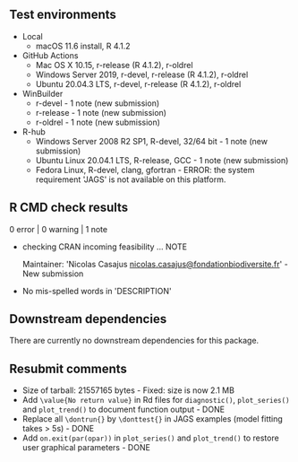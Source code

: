 ## Test environments

* Local
  * macOS 11.6 install, R 4.1.2
* GitHub Actions
  * Mac OS X 10.15, r-release (R 4.1.2), r-oldrel
  * Windows Server 2019, r-devel, r-release (R 4.1.2), r-oldrel
  * Ubuntu 20.04.3 LTS, r-devel, r-release (R 4.1.2), r-oldrel
* WinBuilder
  * r-devel - 1 note (new submission)
  * r-release - 1 note (new submission)
  * r-oldrel - 1 note (new submission)
* R-hub
  * Windows Server 2008 R2 SP1, R-devel, 32/64 bit - 1 note (new submission)
  * Ubuntu Linux 20.04.1 LTS, R-release, GCC - 1 note (new submission)
  * Fedora Linux, R-devel, clang, gfortran - ERROR: the system requirement 'JAGS' is not available on this platform.


## R CMD check results

0 error | 0 warning | 1 note

* checking CRAN incoming feasibility ... NOTE
  
  Maintainer: 'Nicolas Casajus <nicolas.casajus@fondationbiodiversite.fr>' - New submission

* No mis-spelled words in 'DESCRIPTION'


## Downstream dependencies

There are currently no downstream dependencies for this package.


## Resubmit comments

* Size of tarball: 21557165 bytes - Fixed: size is now 2.1 MB
* Add `\value{No return value}` in Rd files for `diagnostic()`, `plot_series()` and `plot_trend()` to document function output - DONE
* Replace all `\dontrun{}` by `\donttest{}` in JAGS examples (model fitting takes > 5s) - DONE
* Add `on.exit(par(opar))` in `plot_series()` and `plot_trend()` to restore user graphical parameters - DONE
